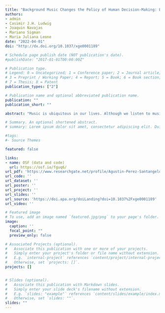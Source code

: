 ```yaml
---
title: "Background Music Changes the Policy of Human Decision-Making: Evidence from Experimental and Drift-Diffusion Model-Based Approaches on Different Decision Tasks"
authors:
- admin
- Casimir J.H. Ludwig
- Joaquin Navajas
- Mariano Sigman
- Maria Juliana Leone
date: "2022-04-01"
doi: "http://dx.doi.org/10.1037/xge0001189"

# Schedule page publish date (NOT publication's date).
#publishDate: "2017-01-01T00:00:00Z"

# Publication type.
# Legend: 0 = Uncategorized; 1 = Conference paper; 2 = Journal article;
# 3 = Preprint / Working Paper; 4 = Report; 5 = Book; 6 = Book section;
# 7 = Thesis; 8 = Patent
publication_types: ["2"]

# Publication name and optional abbreviated publication name.
publication: ""
publication_short: ""

abstract: "Music is ubiquitous in our lives. Although we listen to music as an activity in and of itself, music is frequently played while we are engaged in other activities that rely on decision-making (e.g., driving). Despite its ubiquity, it remains unknown whether and how background music modulates the speed and accuracy of decision-making across different domains. We hypothesized that music could affect decision-making through a subjective-timing distortion or via a policy shift toward less-cautious responding. We analyzed response times and accuracy from more than 100-thousand decisions and mapped the effects of music onto decision-process components with a mechanistic model of decision-making. We found evidence supporting the latter hypothesis, by which decisions-across domains-were faster but less accurate with music, and this trade-off was mainly driven by a less conservative decision policy. Overall, our results suggest that background music shapes our decisions by making us less cautious."

# Summary. An optional shortened abstract.
# summary: Lorem ipsum dolor sit amet, consectetur adipiscing elit. Duis posuere tellus ac convallis placerat. Proin tincidunt magna sed ex sollicitudin condimentum.

#tags:
#- Source Themes

featured: false

links:
- name: OSF (data and code)
  url: https://osf.io/fguq6/
url_pdf: 'https://www.researchgate.net/profile/Agustin-Perez-Santangelo/publication/359456439_Background_music_changes_the_policy_of_human_decision-making_Evidence_from_experimental_and_drift-diffusion_model-based_approaches_on_different_decision_tasks/links/6243b97157084c718b75cf6f/Background-music-changes-the-policy-of-human-decision-making-Evidence-from-experimental-and-drift-diffusion-model-based-approaches-on-different-decision-tasks.pdf?_sg%5B0%5D=Gao8JzvztqPfs_0GaOae7xD66pq469wwl2Mm0GZ7PNvAiCol8PsuAeTPt1HyNa3mdbHcaj9rQKjEsJgd3oAoqw.tmBmxaBR2euZdRmpB32AcDWblFL4KboH84N0COB97OCQCJI6JFOpLDuddnfGy4jlbv1vXNqjoBlfEAN97YDejg&_sg%5B1%5D=D5bj5qBBGIPBpXgVhnvPZaXgC4r6pv-_PBOpkLIGL8DyZ_1xxju2o6dItw7N2Dkc4azevvQVVcNuC1djwL8VoCN2SpF22a_6wLZdtmNojl5L.tmBmxaBR2euZdRmpB32AcDWblFL4KboH84N0COB97OCQCJI6JFOpLDuddnfGy4jlbv1vXNqjoBlfEAN97YDejg&_iepl='
url_code: ''
url_dataset: ''
url_poster: ''
url_project: ''
url_slides: ''
url_source: 'https://doi.apa.org/doiLanding?doi=10.1037%2Fxge0001189'
url_video: ''

# Featured image
# To use, add an image named `featured.jpg/png` to your page's folder. 
image:
  caption: ''
  focal_point: ""
  preview_only: false

# Associated Projects (optional).
#   Associate this publication with one or more of your projects.
#   Simply enter your project's folder or file name without extension.
#   E.g. `internal-project` references `content/project/internal-project/index.md`.
#   Otherwise, set `projects: []`.
projects: []


# Slides (optional).
#   Associate this publication with Markdown slides.
#   Simply enter your slide deck's filename without extension.
#   E.g. `slides: "example"` references `content/slides/example/index.md`.
#   Otherwise, set `slides: ""`.
slides: ""
---
```

